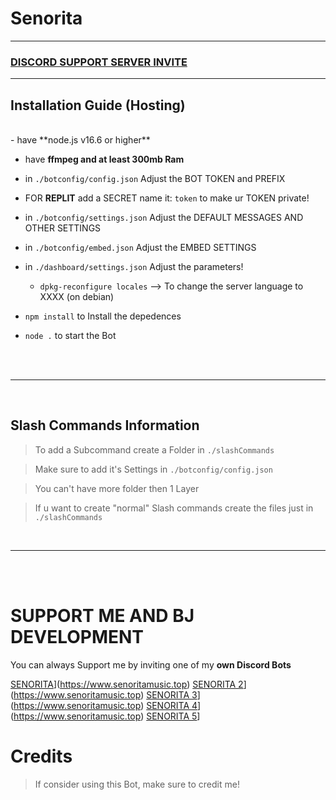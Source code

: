 # Senorita


***



### [**DISCORD SUPPORT SERVER INVITE**](https://dsc.gg/servereclipse)

***

## Installation Guide (Hosting)

<br/>
- have **node.js v16.6 or higher**

- have **ffmpeg and at least 300mb Ram**

- in `./botconfig/config.json` Adjust the BOT TOKEN and PREFIX

- FOR **REPLIT** add a SECRET name it: `token` to make ur TOKEN private!

- in `./botconfig/settings.json` Adjust the DEFAULT MESSAGES AND OTHER SETTINGS

- in `./botconfig/embed.json` Adjust the EMBED SETTINGS

- in `./dashboard/settings.json` Adjust the parameters!

    - `dpkg-reconfigure locales` --> To change the server language to XXXX (on debian)

- `npm install` to Install the depedences

- `node .` to start the Bot

<br/>
<br/>

***

<br/>

## Slash Commands Information

> To add a Subcommand create a Folder in `./slashCommands`

> Make sure to add it's Settings in `./botconfig/config.json`

> You can't have more folder then 1 Layer

> If u want to create "normal" Slash commands create the files just in `./slashCommands`

<br/>

***

<br/>
<br/>

# SUPPORT ME AND BJ DEVELOPMENT

You can always Support me by inviting one of my **own Discord Bots**

[SENORITA](https://media.discordapp.net/attachments/911696260472393768/920764549693583431/senorita1.png)](https://www.senoritamusic.top)
[SENORITA 2](https://media.discordapp.net/attachments/911696260472393768/920780944623947836/senorita2.png)](https://www.senoritamusic.top)
[SENORITA 3](https://media.discordapp.net/attachments/911696260472393768/920780944154198057/senorita3.png)](https://www.senoritamusic.top)
[SENORITA 4](https://media.discordapp.net/attachments/911696260472393768/920780944376479814/senorita4.png)](https://www.senoritamusic.top)
[SENORITA 5](https://media.discordapp.net/attachments/911696260472393768/920780943910895656/senorita5.png)]

# Credits

> If consider using this Bot, make sure to credit me!

